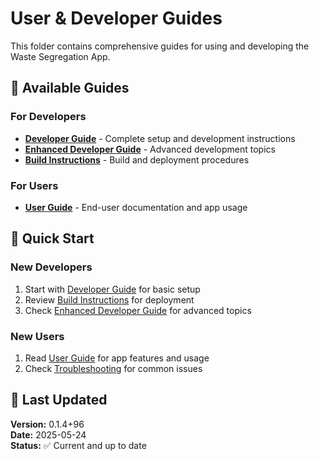 # User & Developer Guides

This folder contains comprehensive guides for using and developing the Waste Segregation App.

## 📖 **Available Guides**

### **For Developers**
- **[Developer Guide](developer_guide.md)** - Complete setup and development instructions
- **[Enhanced Developer Guide](enhanced_developer_guide.md)** - Advanced development topics
- **[Build Instructions](build_instructions.md)** - Build and deployment procedures

### **For Users**
- **[User Guide](user_guide.md)** - End-user documentation and app usage

## 🚀 **Quick Start**

### **New Developers**
1. Start with [Developer Guide](developer_guide.md) for basic setup
2. Review [Build Instructions](build_instructions.md) for deployment
3. Check [Enhanced Developer Guide](enhanced_developer_guide.md) for advanced topics

### **New Users**
1. Read [User Guide](user_guide.md) for app features and usage
2. Check [Troubleshooting](../reference/troubleshooting.md) for common issues

## 📅 **Last Updated**
**Version:** 0.1.4+96  
**Date:** 2025-05-24  
**Status:** ✅ Current and up to date 